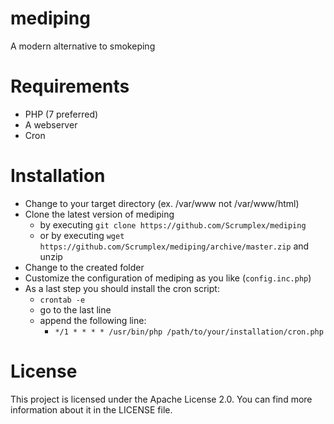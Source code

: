 # mediping
A modern alternative to smokeping

# Requirements
 - PHP (7 preferred)
 - A webserver
 - Cron

# Installation
 - Change to your target directory (ex. /var/www not /var/www/html)
 - Clone the latest version of mediping
   - by executing `git clone https://github.com/Scrumplex/mediping`
   - or by executing `wget https://github.com/Scrumplex/mediping/archive/master.zip` and unzip
 - Change to the created folder
 - Customize the configuration of mediping as you like (`config.inc.php`)
 - As a last step you should install the cron script:
   - `crontab -e`
   - go to the last line
   - append the following line:
     - `*/1 * * * * /usr/bin/php /path/to/your/installation/cron.php`

# License
This project is licensed under the Apache License 2.0. You can find more information about it in the LICENSE file.